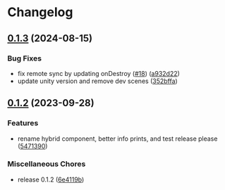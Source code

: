 # Changelog

## [0.1.3](https://github.com/arenaxr/arena-renderfusion/compare/v0.1.2...v0.1.3) (2024-08-15)


### Bug Fixes

* fix remote sync by updating onDestroy ([#18](https://github.com/arenaxr/arena-renderfusion/issues/18)) ([a932d22](https://github.com/arenaxr/arena-renderfusion/commit/a932d22bd632c2d6620e45b68d93991755acd108))
* update unity version and remove dev scenes ([352bffa](https://github.com/arenaxr/arena-renderfusion/commit/352bffa359050d68b5396e84b7527f058b6bd817))

## [0.1.2](https://github.com/arenaxr/arena-renderfusion/compare/v0.1.2...v0.1.2) (2023-09-28)


### Features

* rename hybrid component, better info prints, and test release please ([5471390](https://github.com/arenaxr/arena-renderfusion/commit/5471390e3e1d41263ed12a1e6d29d78423e13391))


### Miscellaneous Chores

* release 0.1.2 ([6e4119b](https://github.com/arenaxr/arena-renderfusion/commit/6e4119b7d31a965ddab55f79b88df8bbcfe99ec6))

